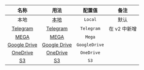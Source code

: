 |                                          名称                                           |                   用法                   |    配置值     |     备注     |
| :-------------------------------------------------------------------------------------: | :--------------------------------------: | :-----------: | :----------: |
|                                          本地                                           |        [本地](/zh/storage/local)         |    `Local`    |     默认     |
|                            [Telegram](https://telegram.org/)                            |     [Telegram](/zh/storage/telegram)     |  `Telegram`   | 在 v2 中新增 |
|                                [MEGA](https://mega.io/)                                 |         [MEGA](/zh/storage/mega)         |    `Mega`     |              |
|                        [Google Drive](https://drive.google.com/)                        | [Google Drive](/zh/storage/google-drive) | `GoogleDrive` |              |
| [OneDrive](https://www.microsoft.com/zh-cn/microsoft-365/onedrive/online-cloud-storage) |     [OneDrive](/zh/storage/onedrive)     |  `OneDrive`   |              |
| [S3](https://aws.amazon.com/s3/)                                                         |         [S3](/storage/s3)             |     `S3`      |             |
